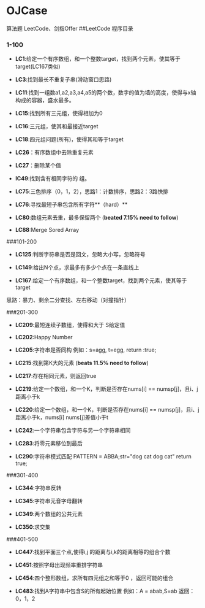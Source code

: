# OJCase
算法题 LeetCode、剑指Offer
##LeetCode 程序目录

### 1-100
+   **LC1**:给定一个有序数组，和一个整数target，找到两个元素，使其等于target(LC167类似)

+   **LC3**:找到最长不重复子串(滑动窗口思路)

+   **LC11**:找到一组数a1,a2,a3,a4,a5的两个数，数字的值为墙的高度，使得与x轴构成的容器，盛水最多。

+   **LC15**:找到所有三元组，使得相加为0

+   **LC16**:三元组，使其和最接近target

+   **LC18**:四元组问题(所有)，使得其和等于target

+   **LC26**：有序数组中去除重复元素

+   **LC27**：删除某个值

+   **lC49**:找到含有相同字符的 组。

+   **LC75**:三色排序（0，1，2），思路1：计数排序，思路2：3路快排

+   **LC76**:寻找最短子串包含所有字符**（hard）**

+   **LC80**:数组元素去重，最多保留两个 (**beated 7.15% need to follow**)

+   **LC88**:Merge Sored Array

###101-200

+   **LC125**:判断字符串是否是回文，忽略大小写，忽略符号

+   **LC149**:给出N个点，求最多有多少个点在一条直线上

+   **LC167**:给定一个有序数组，和一个整数target，找到两个元素，使其等于target 

  思路：暴力、剩余二分查找、左右移动（对撞指针）

###201-300

+   **LC209**:最短连续子数组，使得和大于 S给定值

+   **LC202**:Happy Number

+   **LC205**:字符串是否同构 例如：s=agg, t=egg, return :true;

+   **LC215**:找到第K大的元素 (**beats 11.5% need to follow**)

+   **LC217**:存在相同元素，则返回true

+   **LC219**:给定一个数组，和一个K，判断是否存在nums[i] == numsp[j]，且i、j距离小于k 

+   **LC220**:给定一个数组，和一个K，判断是否存在nums[i] == numsp[j]，且i、j距离小于k，nums[i] nums[j]差值小于t

+   **LC242**:一个字符串包含字符与另一个字符串相同

+   **LC283**:将零元素移位到最后

+   **LC290**:字符串模式匹配 PATTERN = ABBA;str="dog cat dog cat" return true;

###301-400

+   **LC344**:字符串反转


+   **LC345**:字符串元音字母翻转

+   **LC349**:两个数组的公共元素

+   **LC350**:求交集

###401-500

+   **LC447**:找到平面三个点,使得i,j 的距离与i,k的距离相等的组合个数

+   **LC451**:按照字母出现频率重排字符串

+   **LC454**:四个整形数组，求所有四元组之和等于0 ，返回可能的组合

+   **LC483**:找到A字符串中包含S的所有起始位置 例如：A = abab,S=ab 返回：0，1，2
